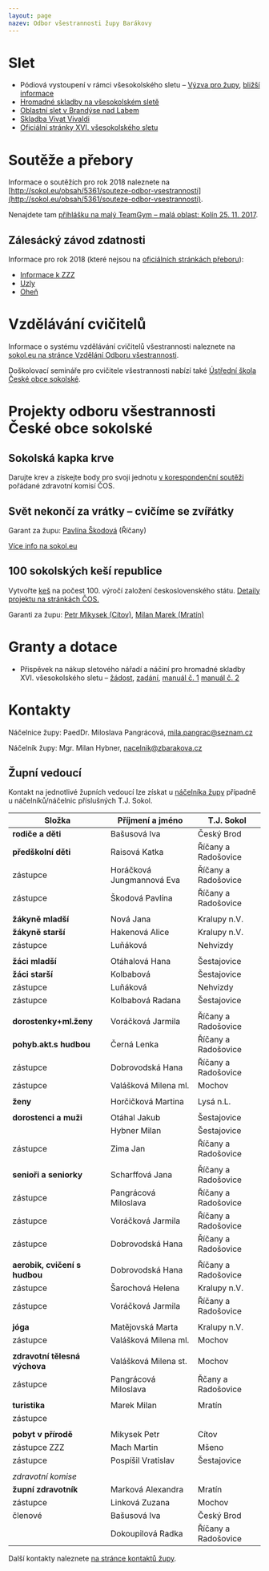 ```yaml
---
layout: page
nazev: Odbor všestrannosti župy Barákovy
---
```



# Slet

* Pódiová vystoupení v rámci všesokolského sletu – [Výzva pro župy](https://drive.google.com/open?id=0B0w6gDorCVUkMVdpd2xuZG9pMjl4SGJYTlpyc1RteXZRa1k4), [bližší informace](https://drive.google.com/open?id=0B0w6gDorCVUkYUY1VkN2LUhmYjNzOG9JWW9vdHRQUmN6MTNv)
* [Hromadné skladby na všesokolském sletě]({{relative}}/slet/skladby.html)
* [Oblastní slet v Brandýse nad Labem]({{relative}}/oblastni-slet/info.html)
* [Skladba Vivat Vivaldi]({{relative}}/oblastni-slet/vivaldi.html)
* [Oficiální stránky XVI. všesokolského sletu](http://slet.sokol.eu/)

# Soutěže a přebory

Informace o soutěžích pro rok 2018 naleznete na [http://sokol.eu/obsah/5361/souteze-odbor-vsestrannosti](http://sokol.eu/obsah/5361/souteze-odbor-vsestrannosti).

Nenajdete tam [přihlášku na malý TeamGym – malá oblast: Kolín 25. 11. 2017](https://drive.google.com/open?id=0B0w6gDorCVUkUXdyZGdMYUdQUDExa0NtNHFXVUEtLUk2MWZR).

## Zálesácký závod zdatnosti

Informace pro rok 2018 (které nejsou na [oficiálních stránkách přeboru](http://sokol.eu/obsah/5452/zalesacky-zavod-zdatnosti)):

* [Informace k ZZZ](https://drive.google.com/open?id=0B0w6gDorCVUkX1RySnIxUXpEZUdzOE1hR1BsTTZtck1hdnNv)
* [Uzly](https://drive.google.com/open?id=0B0w6gDorCVUkaFlCcWREN0RGbVRhbGNtNlB3MENYZ1ZGRnhR)
* [Oheň](https://drive.google.com/open?id=0B0w6gDorCVUkbW9ZRHhRNlpjZUxJcXRxd0I3cUVSTkR3RkxN)


# Vzdělávání cvičitelů

Informace o systému vzdělávání cvičitelů všestrannosti naleznete na [sokol.eu na stránce Vzdělání Odboru všestrannosti](http://sokol.eu/obsah/5360/vzdelavani-odbor-vsestrannosti).

Doškolovací semináře pro cvičitele všestrannosti nabízí také [Ústřední škola České obce sokolské](http://sokol.eu/obsah/234/seminare-a-skoleni).

# Projekty odboru všestrannosti České obce sokolské

## Sokolská kapka krve

Darujte krev a získejte body pro svoji jednotu [v korespondenční soutěži](http://sokol.eu/obsah/5488/sokolska-kapka-krve) pořádané zdravotní komisí ČOS.

## Svět nekončí za vrátky – cvičíme se zvířátky

Garant za župu: [Pavlína Škodová](mailto:pina.skodova@seznam.cz) (Říčany)

[Více info na sokol.eu](http://sokol.eu/obsah/5462/projekt-pro-predskolni-deti)

## 100 sokolských keší republice

Vytvořte [keš](https://cs.wikipedia.org/wiki/Geocaching#Cache) na počest 100. výročí založení československého státu. [Detaily projektu na stránkách ČOS.](http://sokol.eu/obsah/5420/100-sokolskych-kesi-republice)

Garanti za župu: [Petr Mikysek (Cítov)](mailto:mikysp2@seznam.cz), [Milan Marek (Mratín)](mailto:marekturista@seznam.cz)

# Granty a dotace

* Přispěvek na nákup sletového nářadí a náčiní pro hromadné skladby XVI. všesokolského sletu – [žádost](https://drive.google.com/open?id=0B0w6gDorCVUkaDZQeXBjY3E5akhMNmEwMUdjR1JmNTJxYXhF), [zadání](https://drive.google.com/open?id=0B0w6gDorCVUkN2N2MEVoZEVJZVZna3pnZHZWLVYyUnRqUWNN), [manuál č. 1](https://drive.google.com/open?id=0B0w6gDorCVUkUXppX2xqdUNERmxpSnFqNXBzRHRjQmhjX2NZ) [manuál č. 2](https://drive.google.com/file/d/0B0w6gDorCVUkRFA5NzZibzdYWWs/view?usp=sharing)

# Kontakty

Náčelnice župy: PaedDr. Miloslava Pangrácová, [mila.pangrac@seznam.cz](mailto:mila.pangrac@seznam.cz)

Náčelník župy: Mgr. Milan Hybner, [nacelnik@zbarakova.cz](mailto:nacelnik@zbarakova.cz)

## Župní vedoucí

Kontakt na jednotlivé župních vedoucí lze získat u [náčelníka župy](mailto:nacelnik@zbarakova.cz) případně u náčelníků/náčelnic příslušných T.J. Sokol.

|             Složka            |      Příjmení a jméno     |      T.J. Sokol     |
|-------------------------------|---------------------------|---------------------|
| **rodiče a děti**             | Bašusová Iva              | Český Brod          |
| **předškolní děti**           | Raisová Katka             | Říčany a Radošovice |
| zástupce                      | Horáčková Jungmannová Eva | Říčany a Radošovice |
| zástupce                      | Škodová Pavlína           | Říčany a Radošovice |
|                               |                           |                     |
| **žákyně mladší**             | Nová Jana                 | Kralupy n.V.        |
| **žákyně starší**             | Hakenová Alice            | Kralupy n.V.        |
| zástupce                      | Luňáková                  | Nehvizdy            |
|                               |                           |                     |
| **žáci mladší**               | Otáhalová Hana            | Šestajovice         |
| **žáci starší**               | Kolbabová                 | Šestajovice         |
| zástupce                      | Luňáková                  | Nehvizdy            |
| zástupce                      | Kolbabová Radana          | Šestajovice         |
|                               |                           |                     |
| **dorostenky+ml.ženy**        | Voráčková Jarmila         | Říčany a Radošovice |
| **pohyb.akt.s hudbou**        | Černá Lenka               | Říčany a Radošovice |
| zástupce                      | Dobrovodská Hana          | Říčany a Radošovice |
| zástupce                      | Valášková Milena ml.      | Mochov              |
|                               |                           |                     |
| **ženy**                      | Horčičková Martina        | Lysá n.L.           |
|                               |                           |                     |
| **dorostenci a muži**         | Otáhal Jakub              | Šestajovice         |
|                               | Hybner Milan              | Šestajovice         |
| zástupce                      | Zima Jan                  | Říčany a Radošovice |
|                               |                           |                     |
| **senioři a seniorky**        | Scharffová Jana           | Říčany a Radošovice |
| zástupce                      | Pangrácová Miloslava      | Říčany a Radošovice |
| zástupce                      | Voráčková Jarmila         | Říčany a Radošovice |
| zástupce                      | Dobrovodská Hana          | Říčany a Radošovice |
|                               |                           |                     |
| **aerobik, cvičení s hudbou** | Dobrovodská Hana          | Říčany a Radošovice |
| zástupce                      | Šarochová Helena          | Kralupy n.V.        |
| zástupce                      | Voráčková Jarmila         | Říčany a Radošovice |
|                               |                           |                     |
| **jóga**                      | Matějovská Marta          | Kralupy n.V.        |
| zástupce                      | Valášková Milena ml.      | Mochov              |
|                               |                           |                     |
| **zdravotní tělesná výchova** | Valášková Milena st.      | Mochov              |
| zástupce                      | Pangrácová Miloslava      | Řčany a Radošovice  |
|                               |                           |                     |
| **turistika**                 | Marek Milan               | Mratín              |
| zástupce                      |                           |                     |
|                               |                           |                     |
| **pobyt v přírodě**           | Mikysek Petr              | Cítov               |
| zástupce ZZZ                  | Mach Martin               | Mšeno               |
| zástupce                      | Pospíšil Vratislav        | Šestajovice         |
|                               |                           |                     |
| _zdravotní komise_            |                           |                     |
| **župní zdravotník**          | Marková Alexandra         | Mratín              |
| zástupce                      | Linková Zuzana            | Mochov              |
| členové                       | Bašusová Iva              | Český Brod          |
|                               | Dokoupilová Radka         | Říčany a Radošovice |

Další kontakty naleznete [na stránce kontaktů župy]({{relative}}/kontakty.html).

